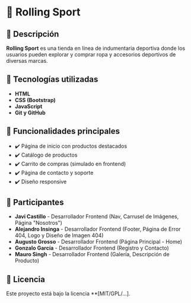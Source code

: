 # 🏅 Rolling Sport  

## 📌 Descripción  
**Rolling Sport** es una tienda en línea de indumentaria deportiva donde los usuarios pueden explorar y comprar ropa y accesorios deportivos de diversas marcas.  

## 🚀 Tecnologías utilizadas  
- **HTML**  
- **CSS (Bootstrap)**  
- **JavaScript**  
- **Git y GitHub**  

## 🎨 Funcionalidades principales  
- ✔️ Página de inicio con productos destacados  
- ✔️ Catálogo de productos  
- ✔️ Carrito de compras (simulado en frontend)  
- ✔️ Página de contacto y soporte  
- ✔️ Diseño responsive  

## 👥 Participantes  
- **Javi Castillo** - Desarrollador Frontend (Nav, Carrusel de Imágenes, Página "Nosotros")  
- **Alejandro Insinga** - Desarrollador Frontend (Footer, Página de Error 404, Logo y Diseño de Imagen 404)  
- **Augusto Grosso** - Desarrollador Frontend (Página Principal - Home)  
- **Gonzalo García** - Desarrollador Frontend (Registro y Contacto)  
- **Mauro Singh** - Desarrollador Frontend (Galería, Descripción de Producto)  

## 📜 Licencia  
Este proyecto está bajo la licencia **[MIT/GPL/...]*.*  

